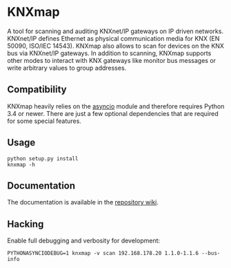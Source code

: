 # KNXmap

A tool for scanning and auditing KNXnet/IP gateways on IP driven networks. KNXnet/IP defines Ethernet as physical communication media for KNX (EN 50090, ISO/IEC 14543). KNXmap also allows to scan for devices on the KNX bus via KNXnet/IP gateways. In addition to scanning, KNXmap supports other modes to interact with KNX gateways like monitor bus messages or write arbitrary values to group addresses.

## Compatibility

KNXmap heavily relies on the [asyncio](https://docs.python.org/3/library/asyncio.html) module and therefore requires Python 3.4 or newer. There are just a few optional dependencies that are required for some special features.

## Usage

```
python setup.py install
knxmap -h
```

## Documentation

The documentation is available in the [repository wiki](https://github.com/ernw/knxmap/wiki).

## Hacking

Enable full debugging and verbosity for development:

```
PYTHONASYNCIODEBUG=1 knxmap -v scan 192.168.178.20 1.1.0-1.1.6 --bus-info
```
